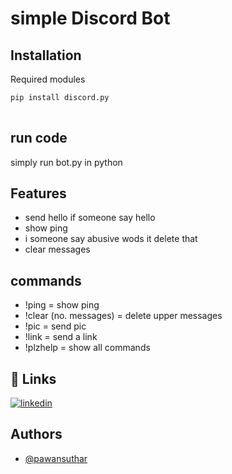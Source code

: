 
# simple Discord Bot




## Installation

Required modules 

```bash
pip install discord.py
  
```
    
## run code

simply run bot.py in python 

  
## Features


- send hello if someone say hello 
- show ping
- i someone say abusive wods it delete that
- clear messages

## commands
- !ping = show ping
- !clear (no. messages) = delete upper messages
- !pic = send pic
- !link = send a link
- !plzhelp = show all commands


  
## 🔗 Links

[![linkedin](https://img.shields.io/badge/linkedin-0A66C2?style=for-the-badge&logo=linkedin&logoColor=white)](https://www.linkedin.com/in/pawan-suthar-70a501212//)

  
## Authors

- [@pawansuthar](https://github.com/pawan-suthar)

  
